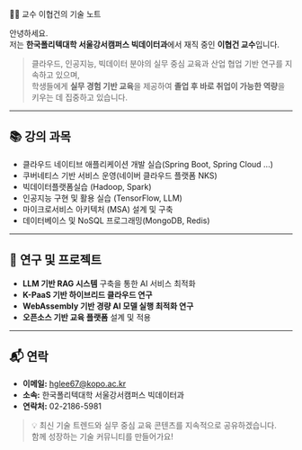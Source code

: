 👨‍🏫 교수 이협건의 기술 노트

안녕하세요.  
저는 **한국폴리텍대학 서울강서캠퍼스 빅데이터과**에서 재직 중인 **이협건 교수**입니다.

> 클라우드, 인공지능, 빅데이터 분야의 실무 중심 교육과 산업 협업 기반 연구를 지속하고 있으며,  
> 학생들에게 **실무 경험 기반 교육**을 제공하여 **졸업 후 바로 취업이 가능한 역량**을 키우는 데 집중하고 있습니다.

---

## 📚 강의 과목
- 클라우드 네이티브 애플리케이션 개발 실습(Spring Boot, Spring Cloud ...)
- 쿠버네티스 기반 서비스 운영(네이버 클라우드 플랫폼 NKS)
- 빅데이터플랫폼실습 (Hadoop, Spark)
- 인공지능 구현 및 활용 실습 (TensorFlow, LLM)
- 마이크로서비스 아키텍처 (MSA) 설계 및 구축
- 데이터베이스 및 NoSQL 프로그래밍(MongoDB, Redis)

---

## 🧠 연구 및 프로젝트
- **LLM 기반 RAG 시스템** 구축을 통한 AI 서비스 최적화
- **K-PaaS 기반 하이브리드 클라우드 연구** 
- **WebAssembly 기반 경량 AI 모델 실행 최적화 연구**
- **오픈소스 기반 교육 플랫폼** 설계 및 적용

---

## 📬 연락
- **이메일:** hglee67@kopo.ac.kr  
- **소속:** 한국폴리텍대학 서울강서캠퍼스 빅데이터과  
- **연락처:** 02-2186-5981  


> 💡 최신 기술 트렌드와 실무 중심 교육 콘텐츠를 지속적으로 공유하겠습니다.  
> 함께 성장하는 기술 커뮤니티를 만들어가요!
